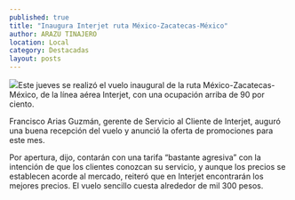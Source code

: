 ```yaml
---
published: true
title: "Inaugura Interjet ruta México-Zacatecas-México"
author: ARAZU TINAJERO
location: Local
category: Destacadas
layout: posts
---
```


![](http://i.imgur.com/3aGZyFrm.jpg)Este jueves se realizó el vuelo inaugural de la ruta México-Zacatecas-México, de la línea aérea Interjet, con una ocupación arriba de 90 por ciento.

Francisco Arias Guzmán, gerente de Servicio al Cliente de Interjet, auguró una buena recepción del vuelo y anunció la oferta de promociones para este mes.

Por apertura, dijo, contarán con una tarifa “bastante agresiva” con la intención de que los clientes conozcan su servicio, y aunque los precios se establecen acorde al mercado, reiteró que en Interjet encontrarán los mejores precios. El vuelo sencillo cuesta alrededor de mil 300 pesos.
